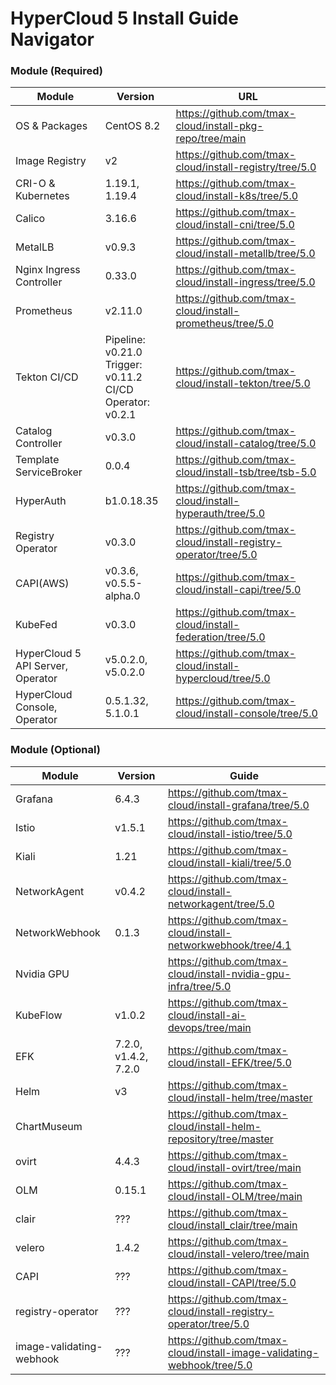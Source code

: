 # HyperCloud 5 Install Guide Navigator

### Module (Required)

| Module                            | Version                                                         | URL                                                              |
| --------------------------------- | --------------------------------------------------------------- | ---------------------------------------------------------------- |
| OS & Packages                     | CentOS 8.2                                                      | https://github.com/tmax-cloud/install-pkg-repo/tree/main         |
| Image Registry                    | v2                                                              | https://github.com/tmax-cloud/install-registry/tree/5.0          |
| CRI-O & Kubernetes                | 1.19.1, 1.19.4                                                  | https://github.com/tmax-cloud/install-k8s/tree/5.0               |
| Calico                            | 3.16.6                                                          | https://github.com/tmax-cloud/install-cni/tree/5.0               |
| MetalLB                           | v0.9.3                                                          | https://github.com/tmax-cloud/install-metallb/tree/5.0           |
| Nginx Ingress Controller          | 0.33.0                                                          | https://github.com/tmax-cloud/install-ingress/tree/5.0           |
| Prometheus                        | v2.11.0                                                         | https://github.com/tmax-cloud/install-prometheus/tree/5.0        |
| Tekton CI/CD                      | Pipeline: v0.21.0<br>Trigger: v0.11.2<br>CI/CD Operator: v0.2.1 | https://github.com/tmax-cloud/install-tekton/tree/5.0            |
| Catalog Controller                | v0.3.0                                                          | https://github.com/tmax-cloud/install-catalog/tree/5.0           |
| Template ServiceBroker            | 0.0.4                                                           | https://github.com/tmax-cloud/install-tsb/tree/tsb-5.0           |
| HyperAuth                         | b1.0.18.35                                                      | https://github.com/tmax-cloud/install-hyperauth/tree/5.0         |
| Registry Operator                 | v0.3.0                                                          | https://github.com/tmax-cloud/install-registry-operator/tree/5.0 |
| CAPI(AWS)                         | v0.3.6, v0.5.5-alpha.0                                          | https://github.com/tmax-cloud/install-capi/tree/5.0              |
| KubeFed                           | v0.3.0                                                          | https://github.com/tmax-cloud/install-federation/tree/5.0        |
| HyperCloud 5 API Server, Operator | v5.0.2.0, v5.0.2.0                                              | https://github.com/tmax-cloud/install-hypercloud/tree/5.0        |
| HyperCloud Console, Operator      | 0.5.1.32, 5.1.0.1                                               | https://github.com/tmax-cloud/install-console/tree/5.0           |

### Module (Optional)

| Module                   | Version              | Guide                                                                   |
| ------------------------ | -------------------- | ----------------------------------------------------------------------- |
| Grafana                  | 6.4.3                | https://github.com/tmax-cloud/install-grafana/tree/5.0                  |
| Istio                    | v1.5.1               | https://github.com/tmax-cloud/install-istio/tree/5.0                    |
| Kiali                    | 1.21                 | https://github.com/tmax-cloud/install-kiali/tree/5.0                    |
| NetworkAgent             | v0.4.2               | https://github.com/tmax-cloud/install-networkagent/tree/5.0             |
| NetworkWebhook           | 0.1.3                | https://github.com/tmax-cloud/install-networkwebhook/tree/4.1           |
| Nvidia GPU               |                      | https://github.com/tmax-cloud/install-nvidia-gpu-infra/tree/5.0         |
| KubeFlow                 | v1.0.2               | https://github.com/tmax-cloud/install-ai-devops/tree/main               |
| EFK                      | 7.2.0, v1.4.2, 7.2.0 | https://github.com/tmax-cloud/install-EFK/tree/5.0                      |
| Helm                     | v3                   | https://github.com/tmax-cloud/install-helm/tree/master                  |
| ChartMuseum              |                      | https://github.com/tmax-cloud/install-helm-repository/tree/master       |
| ovirt                    | 4.4.3                | https://github.com/tmax-cloud/install-ovirt/tree/main                   |
| OLM                      | 0.15.1               | https://github.com/tmax-cloud/install-OLM/tree/main                     |
| clair                    | ???                  | https://github.com/tmax-cloud/install_clair/tree/main                   |
| velero                   | 1.4.2                | https://github.com/tmax-cloud/install-velero/tree/main                  |
| CAPI                     | ???                  | https://github.com/tmax-cloud/install-CAPI/tree/5.0                     |
| registry-operator        | ???                  | https://github.com/tmax-cloud/install-registry-operator/tree/5.0        |
| image-validating-webhook | ???                  | https://github.com/tmax-cloud/install-image-validating-webhook/tree/5.0 |
